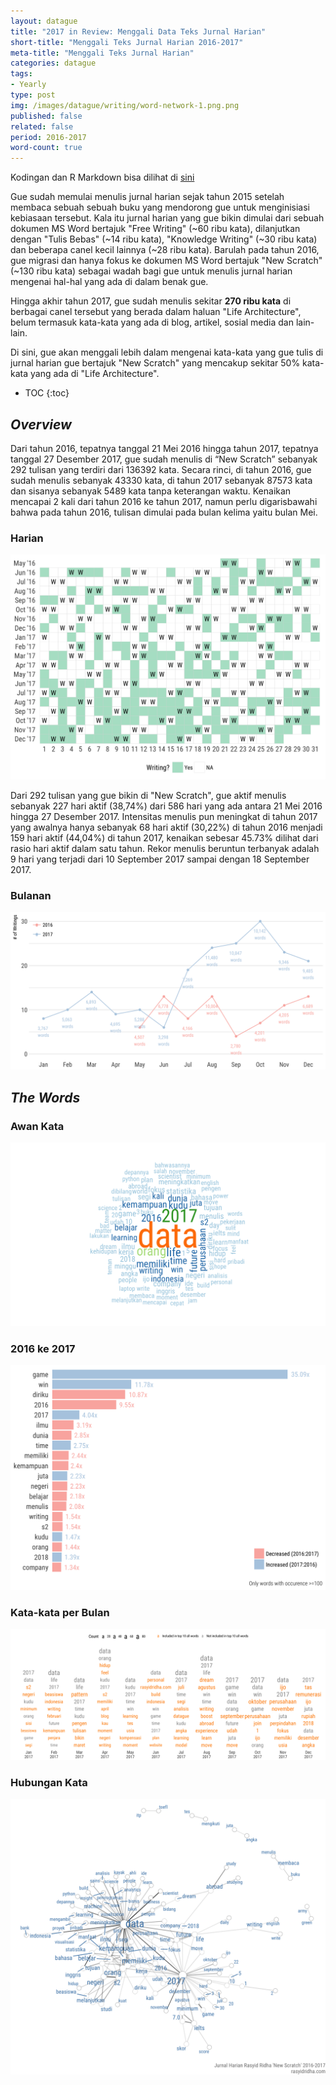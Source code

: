 ```yaml
---
layout: datague
title: "2017 in Review: Menggali Data Teks Jurnal Harian"
short-title: "Menggali Teks Jurnal Harian 2016-2017"
meta-title: "Menggali Teks Jurnal Harian"
categories: datague
tags:
- Yearly
type: post
img: /images/datague/writing/word-network-1.png.png
published: false
related: false
period: 2016-2017
word-count: true
---
```


<style>
#post .new {
	font-style: italic;
	color: #aaa; 
	text-align: right;
	font-size: 85%;
	margin-top: -14px;
}
#post .new a {
	color: #aaa; 
	text-decoration: underline;
}
</style>

<p class="new">Kodingan dan R Markdown bisa dilihat di <a href="http://rasyidridha.com/datague-rmd/writing/writing.html">sini</a></p>

Gue sudah memulai menulis jurnal harian sejak tahun 2015 setelah membaca sebuah sebuah buku yang mendorong gue untuk menginisiasi kebiasaan tersebut. Kala itu jurnal harian yang gue bikin dimulai dari sebuah dokumen MS Word bertajuk "Free Writing" (~60 ribu kata), dilanjutkan dengan "Tulis Bebas" (~14 ribu kata), "Knowledge Writing" (~30 ribu kata) dan beberapa canel kecil lainnya (~28 ribu kata). Barulah pada tahun 2016, gue migrasi dan hanya fokus ke dokumen MS Word bertajuk "New Scratch" (~130 ribu kata) sebagai wadah bagi gue untuk menulis jurnal harian mengenai hal-hal yang ada di dalam benak gue. 

Hingga akhir tahun 2017, gue sudah menulis sekitar **270 ribu kata** di berbagai canel tersebut yang berada dalam haluan "Life Architecture", belum termasuk kata-kata yang ada di blog, artikel, sosial media dan lain-lain.

Di sini, gue akan menggali lebih dalam mengenai kata-kata yang gue tulis di jurnal harian gue bertajuk "New Scratch" yang mencakup sekitar 50% kata-kata yang ada di "Life Architecture".

* TOC
{:toc}

## *Overview*

Dari tahun 2016, tepatnya tanggal 21 Mei 2016 hingga tahun 2017, tepatnya tanggal 27 Desember 2017, gue sudah menulis di “New Scratch” sebanyak 292 tulisan yang terdiri dari 136392 kata. Secara rinci, di tahun 2016, gue sudah menulis sebanyak 43330 kata, di tahun 2017 sebanyak 87573 kata dan sisanya sebanyak 5489 kata tanpa keterangan waktu. Kenaikan mencapai 2 kali dari tahun 2016 ke tahun 2017, namun perlu digarisbawahi bahwa pada tahun 2016, tulisan dimulai pada bulan kelima yaitu bulan Mei.

### Harian

<img src="/images/datague/writing/daily-1.png">

Dari 292 tulisan yang gue bikin di "New Scratch", gue aktif menulis sebanyak 227 hari aktif (38,74%) dari 586 hari yang ada antara 21 Mei 2016 hingga 27 Desember 2017. Intensitas menulis pun meningkat di tahun 2017 yang awalnya hanya sebanyak 68 hari aktif (30,22%) di tahun 2016 menjadi 159 hari aktif (44,04%) di tahun 2017, kenaikan sebesar 45.73% dilihat dari rasio hari aktif dalam satu tahun. Rekor menulis beruntun terbanyak adalah 9 hari yang terjadi dari 10 September 2017 sampai dengan 18 September 2017. 

### Bulanan

<img src="/images/datague/writing/monthly-1.png">

## *The Words*

### Awan Kata

<img src="/images/datague/writing/writing-wc-1.png">

### 2016 ke 2017

<img src="/images/datague/writing/2016-2017-change-1.png">

### Kata-kata per Bulan

<img src="/images/datague/writing/monthly-top-1.png">

### Hubungan Kata

<img src="/images/datague/writing/word-network-1.png">








